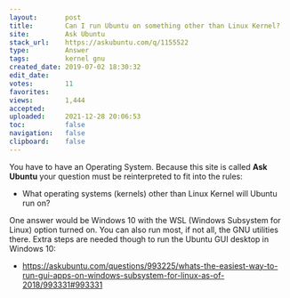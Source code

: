 ```yaml
---
layout:       post
title:        Can I run Ubuntu on something other than Linux Kernel?
site:         Ask Ubuntu
stack_url:    https://askubuntu.com/q/1155522
type:         Answer
tags:         kernel gnu
created_date: 2019-07-02 18:30:32
edit_date:    
votes:        11
favorites:    
views:        1,444
accepted:     
uploaded:     2021-12-28 20:06:53
toc:          false
navigation:   false
clipboard:    false
---
```


You have to have an Operating System. Because this site is called **Ask Ubuntu** your question must be reinterpreted to fit into the rules:

- What operating systems (kernels) other than Linux Kernel will Ubuntu run on?

One answer would be Windows 10 with the WSL (Windows Subsystem for Linux) option turned on. You can also run most, if not all, the GNU utilities there. Extra steps are needed though to run the Ubuntu GUI desktop in Windows 10:

- https://askubuntu.com/questions/993225/whats-the-easiest-way-to-run-gui-apps-on-windows-subsystem-for-linux-as-of-2018/993331#993331
